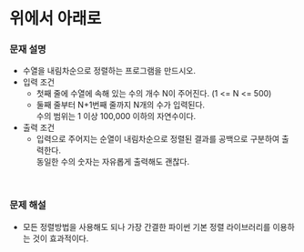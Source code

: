 # 위에서 아래로

### 문재 설명
- 수열을 내림차순으로 정렬하는 프로그램을 만드시오.
- 입력 조건
  - 첫째 줄에 수열에 속해 있는 수의 개수 N이 주어진다. (1 <= N <= 500)
  - 둘째 줄부터 N+1번째 줄까지 N개의 수가 입력된다.\
    수의 범위는 1 이상 100,000 이하의 자연수이다.
- 출력 조건
  - 입력으로 주어지는 순열이 내림차순으로 정렬된 결과를 공백으로 구분하여 출력한다.\
    동일한 수의 숫자는 자유롭게 출력해도 괜찮다.

<br/>

### 문제 해설
- 모든 정렬방법을 사용해도 되나 가장 간결한 파이썬 기본 정렬 라이브러리를 이용하는 것이 효과적이다.
